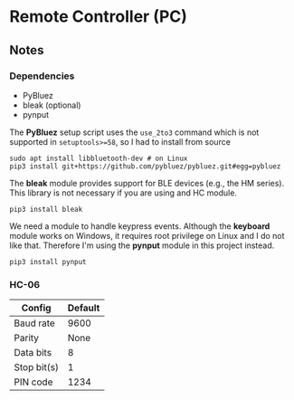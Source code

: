 # Remote Controller (PC)

## Notes

### Dependencies

* PyBluez
* bleak (optional)
* pynput

The **PyBluez** setup script uses the `use_2to3` command which is not supported
in `setuptools>=58`, so I had to install from source
```
sudo apt install libbluetooth-dev # on Linux
pip3 install git+https://github.com/pybluez/pybluez.git#egg=pybluez
```

The **bleak** module provides support for BLE devices (e.g., the HM series).
This library is not necessary if you are using and HC module.
```
pip3 install bleak
```

We need a module to handle keypress events. Although the **keyboard** module
works on Windows, it requires root privilege on Linux and I do not like that.
Therefore I'm using the **pynput** module in this project instead.
```
pip3 install pynput
```

### HC-06

Config      | Default
------------|------
Baud rate   | 9600
Parity      | None
Data bits   | 8
Stop bit(s) | 1
PIN code    | 1234
